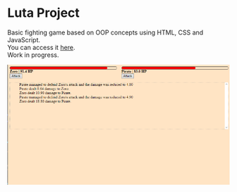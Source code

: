 # Luta Project
Basic fighting game based on OOP concepts using HTML, CSS and JavaScript. </br>
You can access it <a href="https://luta-project.vercel.app">here</a>. </br>
Work in progress.

<div align="center"><img src="./src/assets/images/thumbnail.png"></div>
